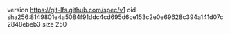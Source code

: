 version https://git-lfs.github.com/spec/v1
oid sha256:8149801e4a5084f91ddc4cd695d6ce153c2e0e69628c394a141d07c2848ebeb3
size 250
